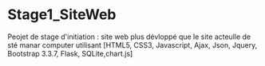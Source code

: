 # Stage1_SiteWeb
Peojet de stage d'initiation : site web plus dévloppé que le site acteulle de sté manar computer utilisant [HTML5, CSS3, Javascript, Ajax, Json, Jquery, Bootstrap 3.3.7, Flask, SQLite,chart.js]
